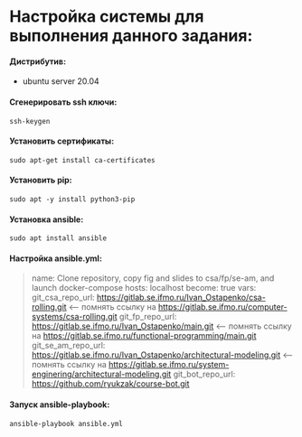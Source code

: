 # Настройка системы для выполнения данного задания: #


#### Дистрибутив: 

- ubuntu server 20.04

#### Сгенерировать ssh ключи: 

 `ssh-keygen`

#### Установить сертификаты: 

 `sudo apt-get install ca-certificates`

#### Установить pip: 

 `sudo apt -y install python3-pip`

#### Установка ansible: 

 `sudo apt install ansible`

#### Настройка ansible.yml:


>  name: Clone repository, copy fig and slides to csa/fp/se-am, and launch docker-compose
>  hosts: localhost
>  become: true
>  vars:
>    git_csa_repo_url: https://gitlab.se.ifmo.ru/Ivan_Ostapenko/csa-rolling.git  <-- помнять ссылку на https://gitlab.se.ifmo.ru/computer-systems/csa-rolling.git
>    git_fp_repo_url: https://gitlab.se.ifmo.ru/Ivan_Ostapenko/main.git  <-- помнять ссылку на https://gitlab.se.ifmo.ru/functional-programming/main.git
>    git_se_am_repo_url: https://gitlab.se.ifmo.ru/Ivan_Ostapenko/architectural-modeling.git  <-- помнять ссылку на https://gitlab.se.ifmo.ru/system-enginering/architectural-modeling.git
>    git_bot_repo_url: https://github.com/ryukzak/course-bot.git

#### Запуск ansible-playbook: 

 `ansible-playbook ansible.yml`

